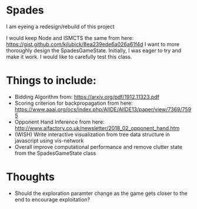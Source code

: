 # Spades


I am eyeing a redesign/rebuild of this project

I would keep Node and ISMCTS the same from here: https://gist.github.com/kjlubick/8ea239ede6a026a61f4d
I want to more thoroughly design the SpadesGameState. Initially, I was eager to try and make it work. I would like to carefully test this class.

# Things to include:
- Bidding Algorithm from: https://arxiv.org/pdf/1912.11323.pdf
- Scoring criterion for backpropagation from here: https://www.aaai.org/ocs/index.php/AIIDE/AIIDE13/paper/view/7369/7595
- Opponent Hand Inference from here: http://www.aifactory.co.uk/newsletter/2018_02_opponent_hand.htm
- (WISH) Write interactive visualization from tree data structure in javascript using vis-network
- Overall improve computational performance and remove clutter state from the SpadesGameState class


# Thoughts
- Should the exploration paramter change as the game gets closer to the end to encourage exploitation?
